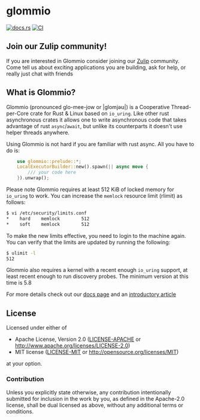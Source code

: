 # glommio

[![docs.rs](https://docs.rs/glommio/badge.svg)](https://docs.rs/glommio/latest/glommio/) [![CI](https://github.com/DataDog/glommio/workflows/CI/badge.svg)](https://github.com/DataDog/glommio/actions?query=workflow%3A%22CI%22)

## Join our Zulip community!

If you are interested in Glommio consider joining our [Zulip](https://glommio.zulipchat.com) community.
Come tell us about exciting applications you are building, ask for help,
or really just chat with friends

## What is Glommio?

Glommio (pronounced glo-mee-jow or |glomjəʊ|) is a Cooperative Thread-per-Core crate for
Rust & Linux based on `io_uring`. Like other rust asynchronous crates it allows
one to write asynchronous code that takes advantage of rust `async`/`await`, but
unlike its counterparts it doesn't use helper threads anywhere.

Using Glommio is not hard if you are familiar with rust async. All you have to do is:

```rust
    use glommio::prelude::*;
    LocalExecutorBuilder::new().spawn(|| async move {
        /// your code here
    }).unwrap();
```

Please note Glommio requires at least 512 KiB of locked memory for `io_uring` to work. You can
increase the `memlock` resource limit (rlimit) as follows:

```sh
$ vi /etc/security/limits.conf
*    hard    memlock        512
*    soft    memlock        512
```

To make the new limits effective, you need to login to the machine again. You can verify that
the limits are updated by running the following:

```sh
$ ulimit -l
512
```

Glommio also requires a kernel with a recent enough `io_uring` support, at least recent enough
to run discovery probes. The minimum version at this time is 5.8

For more details check out our [docs
page](https://docs.rs/glommio/latest/glommio/) and an [introductory
article](https://www.datadoghq.com/blog/engineering/introducing-glommio/)

## License

Licensed under either of

 * Apache License, Version 2.0 ([LICENSE-APACHE](LICENSE-APACHE) or http://www.apache.org/licenses/LICENSE-2.0)
 * MIT license ([LICENSE-MIT](LICENSE-MIT) or http://opensource.org/licenses/MIT)

at your option.

### Contribution

Unless you explicitly state otherwise, any contribution intentionally submitted
for inclusion in the work by you, as defined in the Apache-2.0 license, shall be
dual licensed as above, without any additional terms or conditions.
